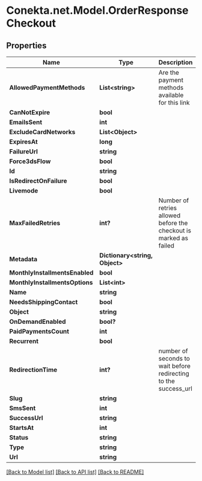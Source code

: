 # Conekta.net.Model.OrderResponseCheckout

## Properties

Name | Type | Description | Notes
------------ | ------------- | ------------- | -------------
**AllowedPaymentMethods** | **List&lt;string&gt;** | Are the payment methods available for this link | [optional] 
**CanNotExpire** | **bool** |  | [optional] 
**EmailsSent** | **int** |  | [optional] 
**ExcludeCardNetworks** | **List&lt;Object&gt;** |  | [optional] 
**ExpiresAt** | **long** |  | [optional] 
**FailureUrl** | **string** |  | [optional] 
**Force3dsFlow** | **bool** |  | [optional] 
**Id** | **string** |  | [optional] 
**IsRedirectOnFailure** | **bool** |  | [optional] 
**Livemode** | **bool** |  | [optional] 
**MaxFailedRetries** | **int?** | Number of retries allowed before the checkout is marked as failed | [optional] 
**Metadata** | **Dictionary&lt;string, Object&gt;** |  | [optional] 
**MonthlyInstallmentsEnabled** | **bool** |  | [optional] 
**MonthlyInstallmentsOptions** | **List&lt;int&gt;** |  | [optional] 
**Name** | **string** |  | [optional] 
**NeedsShippingContact** | **bool** |  | [optional] 
**Object** | **string** |  | [optional] 
**OnDemandEnabled** | **bool?** |  | [optional] 
**PaidPaymentsCount** | **int** |  | [optional] 
**Recurrent** | **bool** |  | [optional] 
**RedirectionTime** | **int?** | number of seconds to wait before redirecting to the success_url | [optional] 
**Slug** | **string** |  | [optional] 
**SmsSent** | **int** |  | [optional] 
**SuccessUrl** | **string** |  | [optional] 
**StartsAt** | **int** |  | [optional] 
**Status** | **string** |  | [optional] 
**Type** | **string** |  | [optional] 
**Url** | **string** |  | [optional] 

[[Back to Model list]](../README.md#documentation-for-models) [[Back to API list]](../README.md#documentation-for-api-endpoints) [[Back to README]](../README.md)

